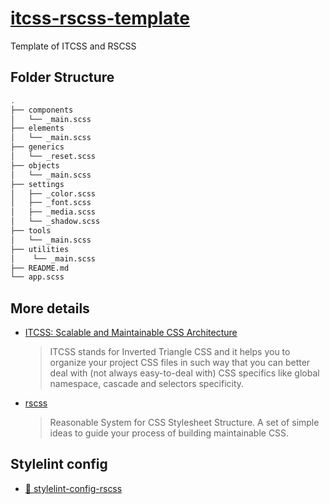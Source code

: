 # [itcss-rscss-template](https://github.com/Masaki-Yamanaka/itcss-rscss-template)

Template of ITCSS and RSCSS

## Folder Structure

```bash
.
├── components
│   └── _main.scss
├── elements
│   └── _main.scss
├── generics
│   └── _reset.scss
├── objects
│   └── _main.scss
├── settings
│   ├── _color.scss
│   ├── _font.scss
│   ├── _media.scss
│   └── _shadow.scss
├── tools
│   └── _main.scss
├── utilities
│    └── _main.scss
├── README.md
└── app.scss
```

## More details

- [ITCSS: Scalable and Maintainable CSS Architecture](https://www.xfive.co/blog/itcss-scalable-maintainable-css-architecture/)
  > ITCSS stands for Inverted Triangle CSS and it helps you to organize your project CSS files in such way that you can better deal with (not always easy-to-deal with) CSS specifics like global namespace, cascade and selectors specificity.
- [rscss](https://rscss.io/)
  > Reasonable System for CSS Stylesheet Structure.
  > A set of simple ideas to guide your process of building maintainable CSS.

## Stylelint config

- [📄 stylelint-config-rscss](https://github.com/Masaki-Yamanaka/stylelint-config-rscss)
